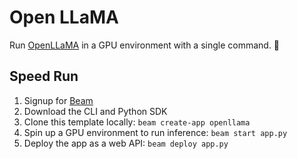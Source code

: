 # Open LLaMA

Run [OpenLLaMA](https://github.com/openlm-research/open_llama) in a GPU environment with a single command. 📡

## Speed Run

1. Signup for [Beam](http://beam.cloud)
2. Download the CLI and Python SDK
3. Clone this template locally: `beam create-app openllama`
4. Spin up a GPU environment to run inference: `beam start app.py`
5. Deploy the app as a web API: `beam deploy app.py`